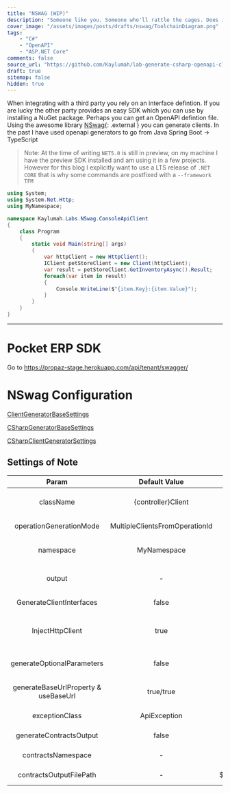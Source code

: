 ```yaml
---
title: "NSWAG (WIP)"
description: "Someone like you. Someone who'll rattle the cages. Does it come in black? Bruce Wayne, eccentric billionaire. Hero can be anyone. Even a man knowing something as simple and reassuring as putting a coat around a young boy shoulders to let him know the world hadn't ended."
cover_image: "/assets/images/posts/drafts/nswag/ToolchainDiagram.png"
tags:
    - "C#" 
    - "OpenAPI"
    - "ASP.NET Core"
comments: false
source_url: "https://github.com/Kaylumah/lab-generate-csharp-openapi-client-using-nswag"
draft: true
sitemap: false
hidden: true
---
```


When integrating with a third party you rely on an interface defintion. If you are lucky the other party provides an easy SDK which you can use by installing a NuGet package. 
Perhaps you can get an OpenAPI defintion file. Using the awesome library [NSwag](https://github.com/RicoSuter/NSwag){: .external } you can generate clients.
In the past I have used openapi generators to go from Java Spring Boot -> TypeScript


> Note: At the time of writing `NET5.0` is still in preview, on my machine I have the preview SDK installed and am using it in a few projects. However for this blog I explicitly want to use a LTS release of `.NET CORE` that is why some commands are postfixed with a `--framework TFM` 



```cs
using System;
using System.Net.Http;
using MyNamespace;

namespace Kaylumah.Labs.NSwag.ConsoleApiClient
{
    class Program
    {
        static void Main(string[] args)
        {
            var httpClient = new HttpClient();
            IClient petStoreClient = new Client(httpClient);
            var result = petStoreClient.GetInventoryAsync().Result;
            foreach(var item in result)
            {
                Console.WriteLine($"{item.Key}:{item.Value}");
            }
        }
    }
}
```

---

# Pocket ERP SDK

Go to https://propaz-stage.herokuapp.com/api/tenant/swagger/

# NSwag Configuration

[ClientGeneratorBaseSettings](https://github.com/RicoSuter/NSwag/wiki/ClientGeneratorBaseSettings)

[CSharpGeneratorBaseSettings](https://github.com/RicoSuter/NSwag/wiki/CSharpGeneratorBaseSettings)

[CSharpClientGeneratorSettings](https://github.com/RicoSuter/NSwag/wiki/CSharpClientGeneratorSettings)

## Settings of Note

| Param | Default Value | Our Value | Reason |
| :-: | :-: | :-: | :-: |
| className | {controller}Client | $(ClientName)Client | Use name of the client as defined in csproj |
| operationGenerationMode | MultipleClientsFromOperationId | SingleClientFromOperationId | we want a single client. |
| namespace | MyNamespace | $(ClientNamespace) | Pass correct namespace from csproj |
| output | - | $(GeneratedClientFile) | Set the correct value for output from csproj |
| GenerateClientInterfaces | false | true | Hide API behind interface |
| InjectHttpClient | true | true | Constructor with HttpClient, which allows us to use HttpClientFactory. |
| generateOptionalParameters | false | true | One operation including CancellationToken. |
| generateBaseUrlProperty & useBaseUrl | true/true | false/false | we want to set based on IConfiguration |
| exceptionClass | ApiException | $(ClientName)ApiException | Custom exception per ERP |
| generateContractsOutput | false | true | split contract and client definition |
| contractsNamespace | - | $(ClientNamespace) | split contract and client definition |
| contractsOutputFilePath | - | $(GeneratedClientContractsFile) | split contract and client definition|



